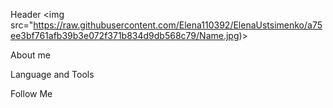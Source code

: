 Header
<img src="https://raw.githubusercontent.com/Elena110392/ElenaUstsimenko/a75ee3bf761afb39b3e072f371b834d9db568c79/Name.jpg)>

About me

Language and Tools

Follow Me